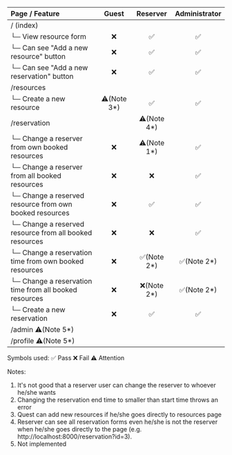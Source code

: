 | Page / Feature	| Guest |	Reserver | Administrator |
| :---         |     :---:      |     :---:      |     :---:      |
| / (index)	| | | |		
| └─ View resource form	| ❌	| ✅	| ✅ |
| └─ Can see "Add a new resource" button | ❌	| ✅	| ✅ |
| └─ Can see "Add a new reservation" button | ❌	| ✅	| ✅ |
| /resources	| | | |	
| └─ Create a new resource	| ⚠️(Note 3*)	| ✅	| ✅ |
| /reservation	| | ⚠️(Note 4*) | |		
| └─ Change a reserver from own booked resources	| ❌	| ⚠️(Note 1*)	| ✅ |
| └─ Change a reserver from all booked resources	| ❌	| ❌	| ✅ |
| └─ Change a reserved resource from own booked resources	| ❌	| ✅	| ✅ |
| └─ Change a reserved resource from all booked resources	| ❌	| ❌	| ✅ |
| └─ Change a reservation time from own booked resources	| ❌	| ✅(Note 2*)	| ✅(Note 2*) |
| └─ Change a reservation time from all booked resources	| ❌	| ❌(Note 2*)	| ✅(Note 2*) |
| └─ Create a new reservation	| ❌ | ✅ | ✅ |
| /admin ⚠️(Note 5*)| | | |
| /profile ⚠️(Note 5*)| | | |		

Symbols used:
✅ Pass
❌ Fail
⚠️ Attention

Notes:
1. It's not good that a reserver user can change the reserver to whoever he/she wants
2. Changing the reservation end time to smaller than start time throws an error
3. Quest can add new resources if he/she goes directly to resources page
4. Reserver can see all reservation forms even he/she is not the reserver when he/she goes directly to the page (e.g. http://localhost:8000/reservation?id=3). 
5. Not implemented
